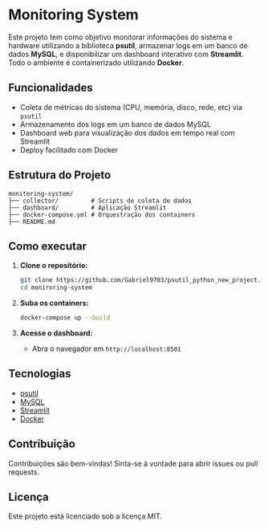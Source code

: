 # Monitoring System

Este projeto tem como objetivo monitorar informações do sistema e hardware utilizando a biblioteca **psutil**, armazenar logs em um banco de dados **MySQL**, e disponibilizar um dashboard interativo com **Streamlit**. Todo o ambiente é containerizado utilizando **Docker**.

## Funcionalidades

- Coleta de métricas do sistema (CPU, memória, disco, rede, etc) via `psutil`
- Armazenamento dos logs em um banco de dados MySQL
- Dashboard web para visualização dos dados em tempo real com Streamlit
- Deploy facilitado com Docker

## Estrutura do Projeto

```
monitoring-system/
├── collector/         # Scripts de coleta de dados
├── dashboard/         # Aplicação Streamlit
├── docker-compose.yml # Orquestração dos containers
├── README.md
```

## Como executar

1. **Clone o repositório:**
    ```bash
    git clone https://github.com/Gabriel9703/psutil_python_new_project.git
    cd moniroring-system
    ```


2. **Suba os containers:**
    ```bash
    docker-compose up --build
    ```

3. **Acesse o dashboard:**
    - Abra o navegador em `http://localhost:8501`

## Tecnologias

- [psutil](https://psutil.readthedocs.io/)
- [MySQL](https://www.mysql.com/)
- [Streamlit](https://streamlit.io/)
- [Docker](https://www.docker.com/)

## Contribuição

Contribuições são bem-vindas! Sinta-se à vontade para abrir issues ou pull requests.

## Licença

Este projeto está licenciado sob a licença MIT.
